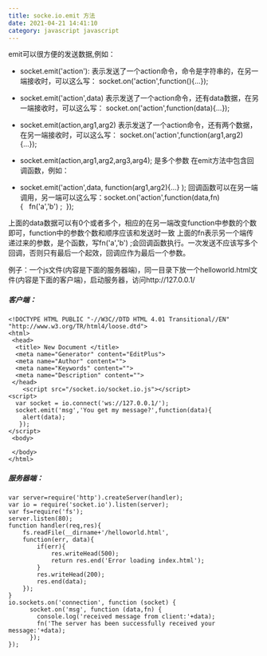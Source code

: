 ```yaml
---
title: socke.io.emit 方法
date: 2021-04-21 14:41:10
category: javascript javascript
---
```

emit可以很方便的发送数据,例如：

- socket.emit('action'):
表示发送了一个action命令，命令是字符串的，在另一端接收时，可以这么写： socket.on('action',function(){...});

- socket.emit('action',data)
表示发送了一个action命令，还有data数据，在另一端接收时，可以这么写： socket.on('action',function(data){...});

- socket.emit(action,arg1,arg2)
 表示发送了一个action命令，还有两个数据，在另一端接收时，可以这么写： socket.on('action',function(arg1,arg2){...});

- socket.emit(action,arg1,arg2,arg3,arg4); 是多个参数
在emit方法中包含回调函数，例如：

- socket.emit('action',data, function(arg1,arg2){...} );
回调函数可以在另一端调用，另一端可以这么写：socket.on('action',function(data,fn){   fn('a','b') ;  });

上面的data数据可以有0个或者多个，相应的在另一端改变function中参数的个数即可，function中的参数个数和顺序应该和发送时一致
上面的fn表示另一个端传递过来的参数，是个函数，写fn('a','b') ;会回调函数执行。一次发送不应该写多个回调，否则只有最后一个起效，回调应作为最后一个参数。

例子：一个js文件(内容是下面的服务器端)，同一目录下放一个helloworld.html文件(内容是下面的客户端)，启动服务器，访问http://127.0.0.1/

##### 客户端：
```
<!DOCTYPE HTML PUBLIC "-//W3C//DTD HTML 4.01 Transitional//EN" "http://www.w3.org/TR/html4/loose.dtd">
<html>
 <head>
  <title> New Document </title>
  <meta name="Generator" content="EditPlus">
  <meta name="Author" content="">
  <meta name="Keywords" content="">
  <meta name="Description" content="">
 </head>
	<script src="/socket.io/socket.io.js"></script>
<script>
  var socket = io.connect('ws://127.0.0.1/');
  socket.emit('msg','You get my message?',function(data){
    alert(data);
   }); 
</script>
 <body>
 
 </body>
</html>
```

##### 服务器端： 
```
var server=require('http').createServer(handler); 
var io = require('socket.io').listen(server);
var fs=require('fs');
server.listen(80);
function handler(req,res){
	fs.readFile(__dirname+'/helloworld.html',
	function(err, data){
		if(err){
			res.writeHead(500);
			return res.end('Error loading index.html');
		}
		res.writeHead(200);
		res.end(data);
	});
}
io.sockets.on('connection', function (socket) {
	  socket.on('msg', function (data,fn) {
		console.log('received message from client:'+data);
		fn('The server has been successfully received your message:'+data);
	  }); 
});
```